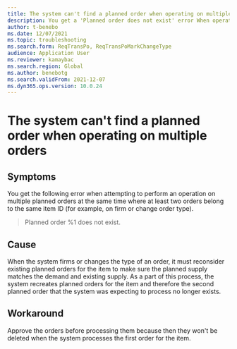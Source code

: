 ```yaml
---
title: The system can't find a planned order when operating on multiple orders
description: You get a 'Planned order does not exist' error When operating on multiple planned orders where at least two orders belong to the same item ID
author: t-benebo
ms.date: 12/07/2021
ms.topic: troubleshooting
ms.search.form: ReqTransPo, ReqTransPoMarkChangeType
audience: Application User
ms.reviewer: kamaybac
ms.search.region: Global
ms.author: benebotg
ms.search.validFrom: 2021-12-07
ms.dyn365.ops.version: 10.0.24
---
```


# The system can't find a planned order when operating on multiple orders

## Symptoms

You get the following error when attempting to perform an operation on multiple planned orders at the same time where at least two orders belong to the same item ID (for example, on firm or change order type).

> Planned order %1 does not exist.

## Cause

When the system firms or changes the type of an order, it must reconsider existing planned orders for the item  to make sure the planned supply matches the demand and existing supply. As a part of this process, the system recreates planned orders for the item and therefore the second planned order that the system was expecting to process no longer exists.

## Workaround

Approve the orders before processing them because then they won't be deleted when the system processes the first order for the item.
